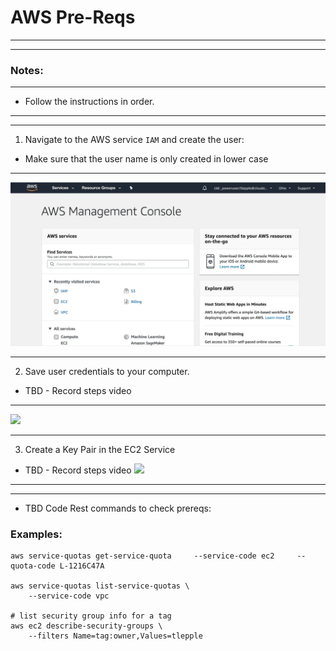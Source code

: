 #  AWS Pre-Reqs

---
---
### Notes:
---

*  Follow the instructions in order.

---
---

1.  Navigate to the AWS service `IAM` and create the user:
* Make sure that the user name is only created in lower case

---

![](./images/createAwsUser2.gif)

---

2. Save user credentials to your computer.

* TBD - Record steps video

---

![](./images/saveCredLarge.gif)

---

3.  Create a Key Pair in the EC2 Service

* TBD - Record steps video
![](./images/createKPlarge.gif)

---
---

*  TBD  Code Rest commands to check prereqs:

### Examples:

```
aws service-quotas get-service-quota     --service-code ec2     --quota-code L-1216C47A

aws service-quotas list-service-quotas \
    --service-code vpc

# list security group info for a tag
aws ec2 describe-security-groups \
    --filters Name=tag:owner,Values=tlepple
```

